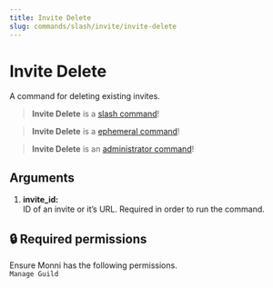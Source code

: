 ```yaml
---
title: Invite Delete
slug: commands/slash/invite/invite-delete
---
```

# Invite Delete

A command for deleting existing invites.

> **Invite Delete** is a [slash command](https://docs.monni.fyi/tutorials/slash-commands)!

> **Invite Delete** is a [ephemeral command](https://docs.monni.fyi/tutorials/ephemeral-commands)!

> **Invite Delete** is an [administrator command](https://docs.monni.fyi/tutorials/administrator-commands)!

## Arguments

1. **invite_id:**  
    ID of an invite or it’s URL. Required in order to run the command.

## 🔒 Required permissions

Ensure Monni has the following permissions.  
`Manage Guild`